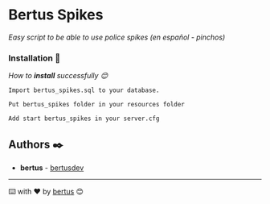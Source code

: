 # Bertus Spikes

_Easy script to be able to use police spikes (en español - pinchos)_


### Installation 🔧

_How to **install** successfully 😊_

```
Import bertus_spikes.sql to your database.
```

```
Put bertus_spikes folder in your resources folder
```

```
Add start bertus_spikes in your server.cfg
```




## Authors ✒️


* **bertus** -  [bertusdev](https://github.com/bertusdev)



---
⌨️ with ❤️ by [bertus](https://github.com/bertusdev) 😊